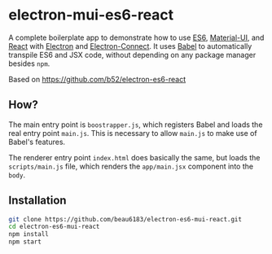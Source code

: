 # electron-mui-es6-react

A complete boilerplate app to demonstrate how to use [ES6], [Material-UI], and [React] with
[Electron] and [Electron-Connect]. It uses [Babel] to automatically transpile ES6 and JSX code,
without depending on any package manager besides `npm`.

Based on https://github.com/b52/electron-es6-react

## How?

The main entry point is `boostrapper.js`, which registers Babel and loads the
real entry point `main.js`. This is necessary to allow `main.js` to make use of
Babel's features.

The renderer entry point `index.html` does basically the same, but loads the
`scripts/main.js` file, which renders the `app/main.jsx` component into the `body`.

## Installation

```bash
git clone https://github.com/beau6183/electron-es6-mui-react.git
cd electron-es6-mui-react
npm install
npm start
```

[ES6]: http://exploringjs.com/
[React]: https://facebook.github.io/react/
[Electron]: http://electron.atom.io/
[Babel]: http://babeljs.io
[Electron-Connect]: https://github.com/Quramy/electron-connect
[Material-UI]: http://www.material-ui.com/